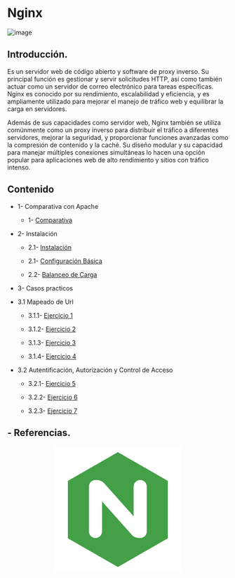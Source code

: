 # Nginx

![image](https://github.com/Scosrom/Servicios-en-red/assets/114906778/437ce162-f5f3-4f30-a56f-958b46dd4bb3)

## Introducción.

Es un servidor web de código abierto y software de proxy inverso. Su principal función es gestionar y servir solicitudes HTTP, así como también actuar como un servidor de correo electrónico para tareas específicas. Nginx es conocido por su rendimiento, escalabilidad y eficiencia, y es ampliamente utilizado para mejorar el manejo de tráfico web y equilibrar la carga en servidores.

Además de sus capacidades como servidor web, Nginx también se utiliza comúnmente como un proxy inverso para distribuir el tráfico a diferentes servidores, mejorar la seguridad, y proporcionar funciones avanzadas como la compresión de contenido y la caché. Su diseño modular y su capacidad para manejar múltiples conexiones simultáneas lo hacen una opción popular para aplicaciones web de alto rendimiento y sitios con tráfico intenso.

## Contenido

* 1- Comparativa con Apache
   
   * 1- [Comparativa](comparativa.md)

* 2- Instalación
   
   * 2.1- [Instalación](nginx-ins.md)

   * 2.1- [Configuración Básica](configba.md)
   
   * 2.2- [Balanceo de Carga](bcarga.md)
      
* 3- Casos practicos

* 3.1 Mapeado de Url

   * 3.1.1- [Ejercicio 1](ejer/ejer1.md)
   
   * 3.1.2- [Ejercicio 2](ejer/ejer2.md)
   
   * 3.1.3- [Ejercicio 3](ejer/ejer3.md)
   
   * 3.1.4- [Ejercicio 4](ejer/ejer4.md)
      
* 3.2 Autentificación, Autorización y Control de Acceso

   * 3.2.1- [Ejercicio 5](ejer/ejer5.md)
      
   * 3.2.2- [Ejercicio 6](ejer/ejer6.md)
      
   * 3.2.3- [Ejercicio 7](ejer/ejer7.md)


## - Referencias.

<p align="center">
  <a href="https://nginx.org/en/docs/">
    <img src="/img/icons8-nginx-144.svg" alt="Nginx Documentation">
  </a>
